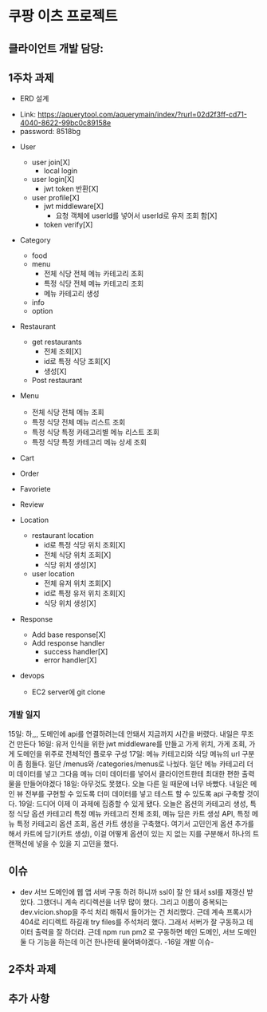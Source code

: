 # 쿠팡 이츠 프로젝트


## 클라이언트 개발 담당: 
## 1주차 과제
* ERD 설계
- Link: https://aquerytool.com/aquerymain/index/?rurl=02d2f3ff-cd71-4040-8622-99bc0c89158e
- password: 8518bg

* User
    - user join[X]
        - local login 
    - user login[X]
        - jwt token 반환[X]
    - user profile[X]
        - jwt middleware[X]
            - 요청 객체에 userId를 넣어서 userId로 유저 조회 함[X]
        - token verify[X]
* Category
    - food
    - menu
        - 전체 식당 전체 메뉴 카테고리 조회
        - 특정 식당 전체 메뉴 카테고리 조회
        - 메뉴 카테고리 생성
    - info
    - option


* Restaurant
    - get restaurants
        - 전체 조회[X]
        - id로 특정 식당 조회[X]
        - 생성[X]
    - Post restaurant
* Menu
    - 전체 식당 전체 메뉴 조회
    - 특정 식당 전체 메뉴 리스트 조회
    - 특정 식당 특정 카테고리별 메뉴 리스트 조회
    - 특정 식당 특정 카테고리 메뉴 상세 조회
* Cart
* Order
* Favoriete
* Review

* Location
    - restaurant location
        - id로 특정 식당 위치 조회[X]
        - 전체 식당 위치 조회[X]
        - 식당 위치 생성[X]
    - user location
        - 전체 유저 위치 조회[X]
        - id로 특정 유저 위치 조회[X]
        - 식당 위치 생성[X]

* Response
    - Add base response[X]
    - Add response handler
        - success handler[X]
        - error handler[X]

* devops
    - EC2 server에 git clone


### 개발 일지
15일: 하,,, 도메인에 api를 연결하려는데 안돼서 지금까지 시간을 버렸다. 내일은 무조건 만든다 
16일: 유저 인식을 위한 jwt middleware를 만들고 가게 위치, 가게 조회, 가게 도메인을 위주로 전체적인 플로우 구성 
17일: 메뉴 카테고리와 식당 메뉴의 url 구분이 좀 힘들다. 일단 /menus와 /categories/menus로 나눴다. 일단 메뉴 카테고리 더미 데이터를 넣고 그다음 메뉴 더미 데이터를 넣어서 클라이언트한테 최대한 편한 출력물을 만들어야겠다
18일: 아무것도 못했다. 오늘 다른 일 때문에 너무 바빴다. 내일은 메인 뷰 전부를 구현할 수 있도록 더미 데이터를 넣고 테스트 할 수 있도록 api 구축할 것이다.
19일: 드디어 이제 이 과제에 집중할 수 있게 됐다. 오늘은 옵션의 카테고리 생성, 특정 식당 옵션 카테고리 특정 메뉴 카테고리 전체 조회, 메뉴 담은 카트 생성 API, 특정 메뉴 특정 카테고리 옵션 조회, 옵션 카트 생성을 구축했다. 여기서 고민인게 옵션 추가를 해서 카트에 담기(카트 생성), 이걸 어떻게 옵션이 있는 지 없는 지를 구분해서 하나의 트랜잭션에 넣을 수 있을 지 고민을 했다. 


## 이슈
- dev 서브 도메인에 웹 앱 서버 구동 하려 하니까 ssl이 잘 안 돼서 ssl를 재갱신 받았다. 그랬더니 계속 리디렉션을 너무 많이 했다. 그리고 이름이 중복되는 dev.vicion.shop을 주석 처리 해줘서 들어가는 건 처리했다. 근데 계속 프록시가 404로 리디렉트 하길래 try files를 주석처리 했다. 그래서 서버가 잘 구동하고 데이터 출력을 잘 하더라.
근데 npm run pm2 로 구동하면 메인 도메인, 서브 도메인 둘 다 기능을 하는데 이건 한나한테 물어봐야겠다. -16일 개발 이슈-

## 2주차 과제

## 추가 사항